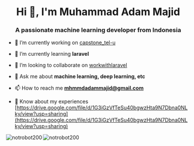 <h1 align="center">Hi 👋, I'm Muhammad Adam Majid</h1>
<h3 align="center">A passionate machine learning developer from Indonesia</h3>

- 🔭 I’m currently working on [capstone_tel-u](https://github.com/notRobot200/capstone_tel-u.git)

- 🌱 I’m currently learning **laravel**

- 👯 I’m looking to collaborate on [workwithlaravel](https://github.com/notRobot200/workwithlaravel.git)

- 💬 Ask me about **machine learning, deep learning, etc**

- 📫 How to reach me **mhmmdadammajid@gmail.com**

- 📄 Know about my experiences [https://drive.google.com/file/d/1G3iGzVfTeSu40bgwzHta9N7Dbna0NLky/view?usp=sharing](https://drive.google.com/file/d/1G3iGzVfTeSu40bgwzHta9N7Dbna0NLky/view?usp=sharing)


<p>
  <img align="left" src="https://github-readme-stats.vercel.app/api/top-langs?username=notrobot200&show_icons=true&locale=en&layout=compact&theme=dark" alt="notrobot200" />
</p>

<p>
  <img align="center" src="https://github-readme-stats.vercel.app/api?username=notrobot200&show_icons=true&locale=en&theme=dark" alt="notrobot200" />
</p>
